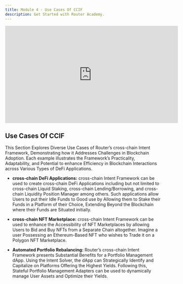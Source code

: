 ```yaml
---
title: Module 4 - Use Cases Of CCIF
description: Get Started with Router Academy.
---
```


<iframe width="560" height="315" src="https://www.youtube.com/embed/MmIjPykviBY" frameborder="0" allow="accelerometer; autoplay; encrypted-media; gyroscope; picture-in-picture" allowfullscreen></iframe>

## Use Cases Of CCIF

This Section Explores Diverse Use Cases of Router’s cross-chain Intent Framework, Demonstrating how it Addresses Challenges in Blockchain Adoption. Each example illustrates the Framework’s Practicality, Adaptability, and Potential to enhance Efficiency in Blockchain Interactions across Various Types of DeFi Applications.

- **cross-chain DeFi Applications:** cross-chain Intent Framework can be used to create cross-chain DeFi Applications including but not limited to cross-chain Liquid Staking, cross-chain Lending/Borrowing, and cross-chain Liquidity Position Manager among others. Such applications allow Users to put their Idle Funds to Good use by Allowing them to Stake their Funds in a Platform of their Choice, Extending Beyond the Blockchain where their Funds are Situated initially.

- **cross-chain NFT Marketplace:** cross-chain Intent Framework can be used to enhance the Accessibility of NFT Marketplaces by allowing Users to Bid and Buy NFTs from a Separate Chain altogether. Imagine a user Possessing an
  Ethereum-Based NFT who wishes to Trade it on a Polygon NFT Marketplace.

- **Automated Portfolio Rebalancing:** Router’s cross-chain Intent Framework presents Substantial Benefits for a Portfolio Management dApp. Using the Intent Solver, the dApp can Strategically Identify and Capitalize on Platforms Offering the Highest Yields. Following this, Stateful Portfolio Management Adapters can be used to dynamically manage User Assets and Optimize their Yields.
